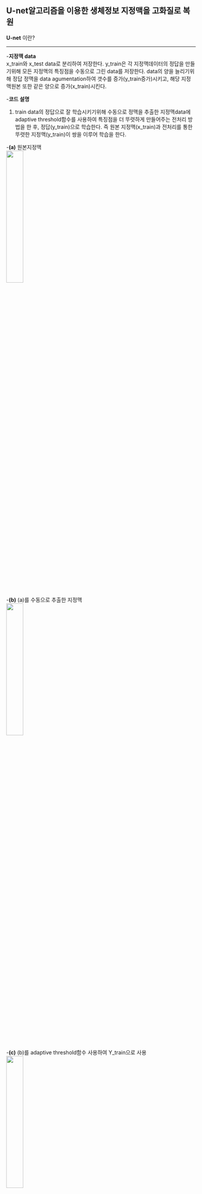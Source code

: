 ## U-net알고리즘을 이용한 생체정보 지정맥을 고화질로 복원  
__U-net__ 이란?




--------------------------------------------------------------------

-__지정맥 data__   
x_train와 x_test data로 분리하여 저장한다. y_train은 각 지정맥데이터의 정답을 만들기위해 모든 지정맥의 특징점을 수동으로 그린 data를 저장한다.
data의 양을 늘리기위해 정답 정맥을 data agumentation하여 갯수를 증가(y_train증가)시키고, 해당 지정맥원본 또한 같은 양으로 증가(x_train)시킨다.

-__코드 설명__
1. train data의 정답으로 잘 학습시키기위해 수동으로 정맥을 추출한 지정맥data에 adaptive threshold함수를 사용하여 특징점을 더 뚜렷하게 만들어주는 전처리 방법을 한 후, 정답(y_train)으로 학습한다.   즉 원본 지정맥(x_train)과 전처리를 통한 뚜렷한 지정맥(y_train)이 쌍을 이루어 학습을 한다.  

-__(a)__ 원본지정맥  
<img src="https://user-images.githubusercontent.com/57060127/86255296-e8795680-bbf1-11ea-95c9-d8af8b8534f1.jpg" width="30%">

-__(b)__ (a)를 수동으로 추출한 지정맥  
<img src="https://user-images.githubusercontent.com/57060127/86255546-32fad300-bbf2-11ea-8f59-d7019f45d9df.jpeg" width="30%">

-__(c)__ (b)를 adaptive threshold함수 사용하여 Y_train으로 사용  
<img src="https://user-images.githubusercontent.com/57060127/86256395-40648d00-bbf3-11ea-8be9-a1d5763bf7a1.JPG" width="30%">
<br>


2. __U_net 알고리즘__으로 epoch=45, batch_size=30으로 학습하여 x_test 데이터를 예측한다.
<br>

__결과__ 
 
__원본__ |  __예측__
:------------------------------------:|:-------------------------:
![](https://user-images.githubusercontent.com/57060127/86254185-6fc5ca80-bbf0-11ea-95c0-b5e69eb57521.jpg)  |  ![](https://user-images.githubusercontent.com/57060127/86254553-efec3000-bbf0-11ea-9bd4-e90a98270d6f.jpg)
__임계값이상 특징점 이진화__ |  __세선화__
![](https://user-images.githubusercontent.com/57060127/86254701-2629af80-bbf1-11ea-8fb1-bbc4c9ad926d.jpg)  |  ![](https://user-images.githubusercontent.com/57060127/86254716-2e81ea80-bbf1-11ea-82ee-72c7d823c870.jpg)
<br>
<br>


- 정확도 계산: mean_iou방법, 즉 교집합/합집합으로 계산. 결과 data와 예측 data에서의 전체 정맥중에 정말 정맥인 부분이 얼마나 존재하는지 계산한다. 
<br>
<br>

----------------

html5up-hyperspace= 웹 구현

------------------------
data augumentation= brightness, contrast, mixture기법을 통해 data양을 증가

----------------

keras_u-net= keras코드 분석 및 실습

참고: https://www.kaggle.com/keegil/keras-u-net-starter-lb-0-277

-----------------

mean_iou 함수화: pred사진과 후처리한(정맥추출)사진의 정확도를 계산하기위해 하드코딩

